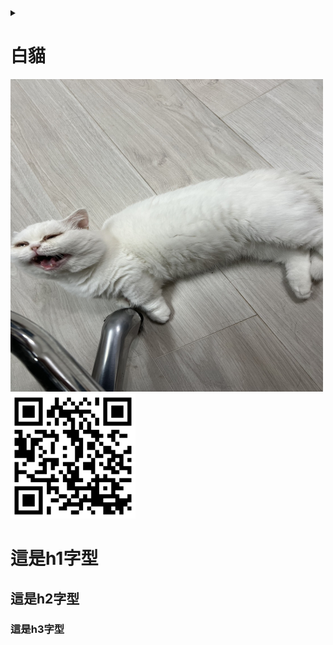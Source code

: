 <details>
<summary>

# 白貓
<img src="cat.jpg" width="500" Height="500" />
</summary>

</details>

<img src="qrcode.png" width="200" Height="200" />



<h1>這是h1字型</h1>
<h2>這是h2字型</h2>
<h3>這是h3字型</h3>
